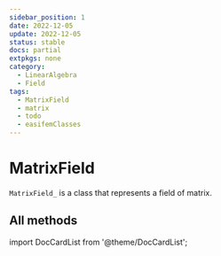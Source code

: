 ```yaml
---
sidebar_position: 1
date: 2022-12-05
update: 2022-12-05
status: stable
docs: partial
extpkgs: none
category:
  - LinearAlgebra
  - Field
tags:
  - MatrixField
  - matrix
  - todo
  - easifemClasses
---
```


# MatrixField

<!-- markdownlint-disable MD041 MD013 MD033 MD012 -->

`MatrixField_` is a class that represents a field of matrix.

## All methods

import DocCardList from '@theme/DocCardList';

<DocCardList />
